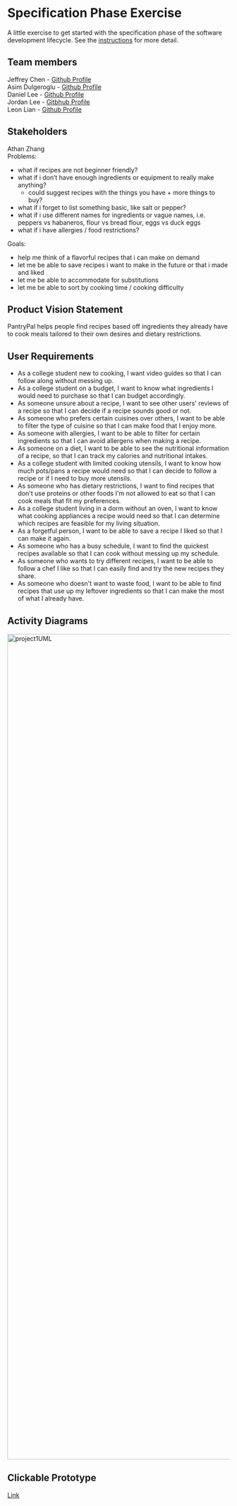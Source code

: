 # Specification Phase Exercise

A little exercise to get started with the specification phase of the software development lifecycle. See the [instructions](instructions.md) for more detail.

## Team members

Jeffrey Chen - [Github Profile](https://github.com/jzc719) <br/>
Asim Dulgeroglu - [Github Profile](https://github.com/asimd0) <br/>
Daniel Lee - [Github Profile](https://github.com/dl4458-lgtm) <br/>
Jordan Lee - [Gitbhub Profile](https://github.com/jjl9930) <br/>
Leon Lian - [Github Profile](https://github.com/ll5373128) <br/>

## Stakeholders

Athan Zhang <br/>
Problems:
- what if recipes are not beginner friendly?
- what if i don’t have enough ingredients or equipment to really make anything?
  - could suggest recipes with the things you have + more things to buy?
- what if i forget to list something basic, like salt or pepper?
- what if i use different names for ingredients or vague names, i.e. peppers vs habaneros, flour vs bread flour, eggs vs duck eggs
- what if i have allergies / food restrictions?

Goals:
- help me think of a flavorful recipes that i can make on demand
- let me be able to save recipes i want to make in the future or that i made and liked
- let me be able to accommodate for substitutions
- let me be able to sort by cooking time / cooking difficulty

## Product Vision Statement

PantryPal helps people find recipes based off ingredients they already have to cook meals tailored to their own desires and dietary restrictions.

## User Requirements

- As a college student new to cooking, I want video guides so that I can follow along without messing up. 
- As a college student on a budget, I want to know  what ingredients I would need to purchase so that I can budget accordingly.
- As someone unsure about a recipe, I want to see other users' reviews of a recipe so that I can decide if a recipe sounds good or not.
- As someone who prefers certain cuisines over others, I want to be able to filter the type of cuisine so that I can make food that I enjoy more. 
- As someone with allergies, I want to be able to filter for certain ingredients so that I can avoid allergens when making a recipe.
- As someone on a diet, I want to be able to see the nutritional information of a recipe, so that I can track my calories and nutritional intakes.
- As a college student with limited cooking utensils, I want to know how much pots/pans a recipe would need so that I can decide to follow a recipe or if I need to buy more utensils.
- As someone who has dietary restrictions, I want to find recipes that don't use proteins or other foods I'm not allowed to eat so that I can cook meals that fit my preferences.
- As a college student living in a dorm without an oven, I want to know what cooking appliances a recipe would need so that I can determine which recipes are feasible for my living situation.
- As a forgetful person, I want to be able to save a recipe I liked so that I can make it again.
- As someone who has a busy schedule, I want to find the quickest recipes available so that I can cook without messing up my schedule.
- As someone who wants to try different recipes, I want to be able to follow a chef I like so that I can easily find and try the new recipes they share.
- As someone who doesn't want to waste food, I want to be able to find recipes that use up my leftover ingredients so that I can make the most of what I already have.

## Activity Diagrams

<img width="3202" height="1869" alt="project1UML" src="https://github.com/user-attachments/assets/6a99ead7-6478-4381-b9ab-d33422ebdcbd" />

## Clickable Prototype

[Link](https://www.figma.com/proto/MZNf7zDtPhqeIsAEKG4rLl/ADJJL-Proj-1?node-id=1-2&p=f&t=Dhv7uboplmLkTa0S-1&scaling=scale-down&content-scaling=fixed&page-id=0%3A1&starting-point-node-id=1%3A2)

